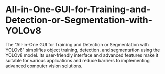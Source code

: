 # All-in-One-GUI-for-Training-and-Detection-or-Segmentation-with-YOLOv8
The "All-in-One GUI for Training and Detection or Segmentation with YOLOv8" simplifies object training, detection, and segmentation using the YOLOv8 model. Its user-friendly interface and advanced features make it suitable for various applications and reduce barriers to implementing advanced computer vision solutions.
